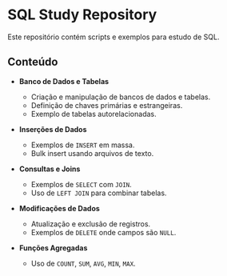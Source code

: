 # SQL Study Repository

Este repositório contém scripts e exemplos para estudo de SQL.

## Conteúdo

- **Banco de Dados e Tabelas**
  - Criação e manipulação de bancos de dados e tabelas.
  - Definição de chaves primárias e estrangeiras.
  - Exemplo de tabelas autorelacionadas.

- **Inserções de Dados**
  - Exemplos de `INSERT` em massa.
  - Bulk insert usando arquivos de texto.

- **Consultas e Joins**
  - Exemplos de `SELECT` com `JOIN`.
  - Uso de `LEFT JOIN` para combinar tabelas.

- **Modificações de Dados**
  - Atualização e exclusão de registros.
  - Exemplos de `DELETE` onde campos são `NULL`.

- **Funções Agregadas**
  - Uso de `COUNT`, `SUM`, `AVG`, `MIN`, `MAX`.
 



